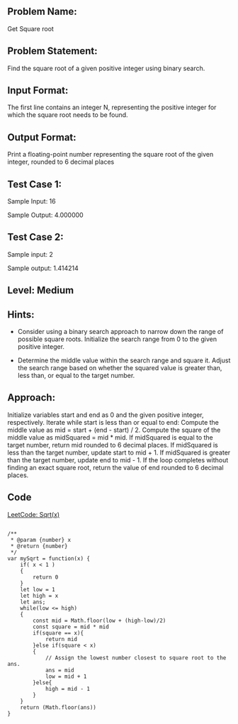 ## Problem Name:
Get Square root

## Problem Statement:
Find the square root of a given positive integer 
using binary search.


## Input Format:
The first line contains an integer N, 
representing the positive integer for 
which the square root needs to be found.

## Output Format:
Print a floating-point number
representing the square
root of the given integer,
rounded to 6 decimal places

## Test Case 1:
Sample Input:
16

Sample Output:
4.000000

## Test Case 2:
Sample input:
2

Sample output:
1.414214

## Level: Medium

## Hints:
- Consider using a binary search approach to 
narrow down the range of possible square roots.
Initialize the search range from 0 to the given
positive integer.

- Determine the middle value within the search 
range and square it.
Adjust the search range based on whether the 
squared value is greater than, less than, or 
equal to the target number.

## Approach:
Initialize variables start and end as 0 and the given positive integer, respectively.
Iterate while start is less than or equal to end:
Compute the middle value as mid = start + (end - start) / 2.
Compute the square of the middle value as midSquared = mid * mid.
If midSquared is equal to the target number, return mid rounded to 6 decimal places.
If midSquared is less than the target number, update start to mid + 1.
If midSquared is greater than the target number, update end to mid - 1.
If the loop completes without finding an exact square root, return the value of end 
rounded to 6 decimal places.

## Code

[LeetCode: Sqrt(x)](https://leetcode.com/problems/sqrtx/submissions/989860523/)

```

/**
 * @param {number} x
 * @return {number}
 */
var mySqrt = function(x) {
    if( x < 1 )
    {
        return 0
    }
    let low = 1 
    let high = x
    let ans;
    while(low <= high)
    {
        const mid = Math.floor(low + (high-low)/2)
        const square = mid * mid
        if(square == x){
            return mid
        }else if(square < x)
        {
            // Assign the lowest number closest to square root to the ans.
            ans = mid
            low = mid + 1
        }else{
            high = mid - 1
        }
    }
    return (Math.floor(ans))
}
```